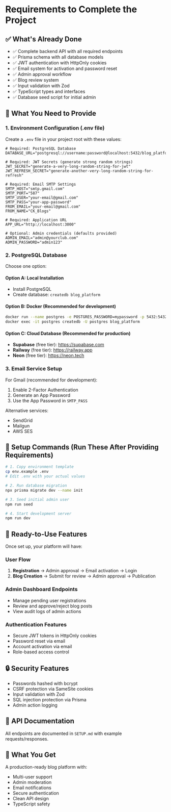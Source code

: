 # Requirements to Complete the Project

## ✅ What's Already Done
- ✅ Complete backend API with all required endpoints
- ✅ Prisma schema with all database models
- ✅ JWT authentication with HttpOnly cookies
- ✅ Email system for activation and password reset
- ✅ Admin approval workflow
- ✅ Blog review system
- ✅ Input validation with Zod
- ✅ TypeScript types and interfaces
- ✅ Database seed script for initial admin

## 🔧 What You Need to Provide

### 1. Environment Configuration (.env file)
Create a `.env` file in your project root with these values:

```env
# Required: PostgreSQL Database
DATABASE_URL="postgresql://username:password@localhost:5432/blog_platform"

# Required: JWT Secrets (generate strong random strings)
JWT_SECRET="generate-a-very-long-random-string-for-jwt"
JWT_REFRESH_SECRET="generate-another-very-long-random-string-for-refresh"

# Required: Email SMTP Settings
SMTP_HOST="smtp.gmail.com"
SMTP_PORT="587"
SMTP_USER="your-email@gmail.com"
SMTP_PASS="your-app-password"
FROM_EMAIL="your-email@gmail.com"
FROM_NAME="CK_Blogs"

# Required: Application URL
APP_URL="http://localhost:3000"

# Optional: Admin credentials (defaults provided)
ADMIN_EMAIL="admin@yourclub.com"
ADMIN_PASSWORD="admin123"
```

### 2. PostgreSQL Database
Choose one option:

#### Option A: Local Installation
- Install PostgreSQL
- Create database: `createdb blog_platform`

#### Option B: Docker (Recommended for development)
```bash
docker run --name postgres -e POSTGRES_PASSWORD=mypassword -p 5432:5432 -d postgres
docker exec -it postgres createdb -U postgres blog_platform
```

#### Option C: Cloud Database (Recommended for production)
- **Supabase** (free tier): https://supabase.com
- **Railway** (free tier): https://railway.app
- **Neon** (free tier): https://neon.tech

### 3. Email Service Setup
For Gmail (recommended for development):
1. Enable 2-Factor Authentication
2. Generate an App Password
3. Use the App Password in `SMTP_PASS`

Alternative services:
- SendGrid
- Mailgun
- AWS SES

## 🚀 Setup Commands (Run These After Providing Requirements)

```bash
# 1. Copy environment template
cp env.example .env
# Edit .env with your actual values

# 2. Run database migration
npx prisma migrate dev --name init

# 3. Seed initial admin user
npm run seed

# 4. Start development server
npm run dev
```

## 🎯 Ready-to-Use Features

Once set up, your platform will have:

### User Flow
1. **Registration** → Admin approval → Email activation → Login
2. **Blog Creation** → Submit for review → Admin approval → Publication

### Admin Dashboard Endpoints
- Manage pending user registrations
- Review and approve/reject blog posts
- View audit logs of admin actions

### Authentication Features
- Secure JWT tokens in HttpOnly cookies
- Password reset via email
- Account activation via email
- Role-based access control

## 🔒 Security Features
- Passwords hashed with bcrypt
- CSRF protection via SameSite cookies
- Input validation with Zod
- SQL injection protection via Prisma
- Admin action logging

## 📱 API Documentation
All endpoints are documented in `SETUP.md` with example requests/responses.

## 🎉 What You Get
A production-ready blog platform with:
- Multi-user support
- Admin moderation
- Email notifications
- Secure authentication
- Clean API design
- TypeScript safety
